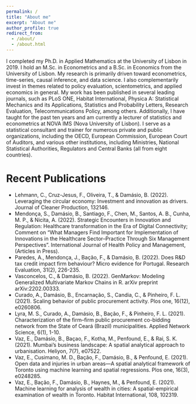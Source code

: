 ```yaml
---
permalink: /
title: "About me"
excerpt: "About me"
author_profile: true
redirect_from: 
  - /about/
  - /about.html
---
```


I completed my Ph.D. in Applied Mathematics at the University of Lisbon in 2019.  I hold an M.Sc. in Econometrics and a B.Sc. in Economics from the University of Lisbon. My research is primarily driven toward econometrics, time-series, causal inference, and data science. I also complementarily invest in themes related to policy evaluation, scientometrics, and applied economics in general. My work has been published in several leading journals, such as PLoS ONE, Habitat International, Physica A: Statistical Mechanics and its Applications, Statistics and Probability Letters, Research Evaluation, Telecommunications Policy, among others.  Additionally, I have taught for the past ten years and am currently a lecturer of statistics and econometrics at NOVA IMS (Nova University of Lisbon). I serve as a statistical consultant and trainer for numerous private and public organizations, including the OECD, European Commission, European Court of Auditors, and various other institutions, including Ministries, National Statistical Authorities, Regulators and Central Banks (all from eight countries).


Recent Publications
======

* Lehmann, C., Cruz-Jesus, F., Oliveira, T., & Damásio, B. (2022). Leveraging the circular economy: Investment and innovation as drivers. Journal of Cleaner Production, 132146.
* Mendonça, S., Damásio, B., Santiago, F., Chen, M., Santos, A. B., Cunha, M. P., & Nicita, A. (2022). Strategic Encounters in Innovation and Regulation: Healthcare transformation in the Era of Digital Connectivity; Comment on “What Managers Find Important for Implementation of Innovations in the Healthcare Sector–Practice Through Six Management Perspectives”. International Journal of Health Policy and Management, (Articles in Press). 
* Paredes, A., Mendonça, J., Bação, F., & Damásio, B. (2022). Does R&D tax credit impact firm behaviour? Micro evidence for Portugal. Research Evaluation, 31(2), 226-235.
* Vasconcelos, C., & Damásio, B. (2022). GenMarkov: Modeling Generalized Multivariate Markov Chains in R. arXiv preprint arXiv:2202.00333.
* Curado, A., Damásio, B., Encarnação, S., Candia, C., & Pinheiro, F. L. (2021). Scaling behavior of public procurement activity. Plos one, 16(12), e0260806.
* Lyra, M. S., Curado, A., Damásio, B., Bação, F., & Pinheiro, F. L. (2021). Characterization of the firm–firm public procurement co-bidding network from the State of Ceará (Brazil) municipalities. Applied Network Science, 6(1), 1-10.
* Vaz, E., Damásio, B., Baçao, F., Kotha, M., Penfound, E., & Rai, S. K. (2021). Mumbai’s business landscape: A spatial analytical approach to urbanisation. Heliyon, 7(7), e07522.
* Vaz, E., Cusimano, M. D., Bação, F., Damásio, B., & Penfound, E. (2021). Open data and injuries in urban areas—A spatial analytical framework of Toronto using machine learning and spatial regressions. Plos one, 16(3), e0248285.
* Vaz, E., Bação, F., Damásio, B., Haynes, M., & Penfound, E. (2021). Machine learning for analysis of wealth in cities: A spatial-empirical examination of wealth in Toronto. Habitat International, 108, 102319.




